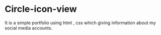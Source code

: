 # Circle-icon-view
It is a simple portfolio using html , css which giving information about my social media accounts.
